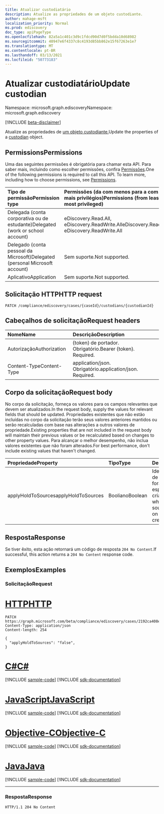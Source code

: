 ```yaml
---
title: Atualizar custodiatário
description: Atualize as propriedades de um objeto custodiante.
author: mahage-msft
localization_priority: Normal
ms.prod: ediscovery
doc_type: apiPageType
ms.openlocfilehash: 82a5a1c401c3d9c1fdcd90d7d0f5bdda10d68982
ms.sourcegitcommit: 40947e6f4337c8c4193d85bb862e15f67263e1e7
ms.translationtype: MT
ms.contentlocale: pt-BR
ms.lasthandoff: 03/13/2021
ms.locfileid: "50773183"
---
```

# <a name="update-custodian"></a><span data-ttu-id="d8270-103">Atualizar custodiatário</span><span class="sxs-lookup"><span data-stu-id="d8270-103">Update custodian</span></span>

<span data-ttu-id="d8270-104">Namespace: microsoft.graph.ediscovery</span><span class="sxs-lookup"><span data-stu-id="d8270-104">Namespace: microsoft.graph.ediscovery</span></span>

[!INCLUDE [beta-disclaimer](../../includes/beta-disclaimer.md)]

<span data-ttu-id="d8270-105">Atualize as propriedades de [um objeto custodiante.](../resources/ediscovery-custodian.md)</span><span class="sxs-lookup"><span data-stu-id="d8270-105">Update the properties of a [custodian](../resources/ediscovery-custodian.md) object.</span></span>

## <a name="permissions"></a><span data-ttu-id="d8270-106">Permissions</span><span class="sxs-lookup"><span data-stu-id="d8270-106">Permissions</span></span>

<span data-ttu-id="d8270-p101">Uma das seguintes permissões é obrigatória para chamar esta API. Para saber mais, incluindo como escolher permissões, confira [Permissões](/graph/permissions-reference).</span><span class="sxs-lookup"><span data-stu-id="d8270-p101">One of the following permissions is required to call this API. To learn more, including how to choose permissions, see [Permissions](/graph/permissions-reference).</span></span>

|<span data-ttu-id="d8270-109">Tipo de permissão</span><span class="sxs-lookup"><span data-stu-id="d8270-109">Permission type</span></span>|<span data-ttu-id="d8270-110">Permissões (da com menos para a com mais privilégios)</span><span class="sxs-lookup"><span data-stu-id="d8270-110">Permissions (from least to most privileged)</span></span>|
|:---|:---|
|<span data-ttu-id="d8270-111">Delegada (conta corporativa ou de estudante)</span><span class="sxs-lookup"><span data-stu-id="d8270-111">Delegated (work or school account)</span></span>|<span data-ttu-id="d8270-112">eDiscovery.Read.All, eDiscovery.ReadWrite.All</span><span class="sxs-lookup"><span data-stu-id="d8270-112">eDiscovery.Read.All, eDiscovery.ReadWrite.All</span></span>|
|<span data-ttu-id="d8270-113">Delegado (conta pessoal da Microsoft)</span><span class="sxs-lookup"><span data-stu-id="d8270-113">Delegated (personal Microsoft account)</span></span>|<span data-ttu-id="d8270-114">Sem suporte.</span><span class="sxs-lookup"><span data-stu-id="d8270-114">Not supported.</span></span>|
|<span data-ttu-id="d8270-115">Aplicativo</span><span class="sxs-lookup"><span data-stu-id="d8270-115">Application</span></span>|<span data-ttu-id="d8270-116">Sem suporte.</span><span class="sxs-lookup"><span data-stu-id="d8270-116">Not supported.</span></span>|

## <a name="http-request"></a><span data-ttu-id="d8270-117">Solicitação HTTP</span><span class="sxs-lookup"><span data-stu-id="d8270-117">HTTP request</span></span>

<!-- {
  "blockType": "ignored"
}
-->

``` http
PATCH /compliance/ediscovery/cases/{caseId}/custodians/{custodianId}
```

## <a name="request-headers"></a><span data-ttu-id="d8270-118">Cabeçalhos de solicitação</span><span class="sxs-lookup"><span data-stu-id="d8270-118">Request headers</span></span>

|<span data-ttu-id="d8270-119">Nome</span><span class="sxs-lookup"><span data-stu-id="d8270-119">Name</span></span>|<span data-ttu-id="d8270-120">Descrição</span><span class="sxs-lookup"><span data-stu-id="d8270-120">Description</span></span>|
|:---|:---|
|<span data-ttu-id="d8270-121">Autorização</span><span class="sxs-lookup"><span data-stu-id="d8270-121">Authorization</span></span>|<span data-ttu-id="d8270-p102">{token} de portador. Obrigatório.</span><span class="sxs-lookup"><span data-stu-id="d8270-p102">Bearer {token}. Required.</span></span>|
|<span data-ttu-id="d8270-124">Content-Type</span><span class="sxs-lookup"><span data-stu-id="d8270-124">Content-Type</span></span>|<span data-ttu-id="d8270-p103">application/json. Obrigatório.</span><span class="sxs-lookup"><span data-stu-id="d8270-p103">application/json. Required.</span></span>|

## <a name="request-body"></a><span data-ttu-id="d8270-127">Corpo da solicitação</span><span class="sxs-lookup"><span data-stu-id="d8270-127">Request body</span></span>

<span data-ttu-id="d8270-128">No corpo da solicitação, forneça os valores para os campos relevantes que devem ser atualizados.</span><span class="sxs-lookup"><span data-stu-id="d8270-128">In the request body, supply the values for relevant fields that should be updated.</span></span> <span data-ttu-id="d8270-129">Propriedades existentes que não estão incluídas no corpo da solicitação terão seus valores anteriores mantidos ou serão recalculadas com base nas alterações a outros valores de propriedade.</span><span class="sxs-lookup"><span data-stu-id="d8270-129">Existing properties that are not included in the request body will maintain their previous values or be recalculated based on changes to other property values.</span></span> <span data-ttu-id="d8270-130">Para alcançar o melhor desempenho, não inclua valores existentes que não foram alterados.</span><span class="sxs-lookup"><span data-stu-id="d8270-130">For best performance, don't include existing values that haven't changed.</span></span>

|<span data-ttu-id="d8270-131">Propriedade</span><span class="sxs-lookup"><span data-stu-id="d8270-131">Property</span></span>|<span data-ttu-id="d8270-132">Tipo</span><span class="sxs-lookup"><span data-stu-id="d8270-132">Type</span></span>|<span data-ttu-id="d8270-133">Descrição</span><span class="sxs-lookup"><span data-stu-id="d8270-133">Description</span></span>|
|:---|:---|:---|
|<span data-ttu-id="d8270-134">applyHoldToSources</span><span class="sxs-lookup"><span data-stu-id="d8270-134">applyHoldToSources</span></span>|<span data-ttu-id="d8270-135">Booliano</span><span class="sxs-lookup"><span data-stu-id="d8270-135">Boolean</span></span>|<span data-ttu-id="d8270-136">Identifica se as fontes de um custodiador foram colocadas em espera durante a criação.</span><span class="sxs-lookup"><span data-stu-id="d8270-136">Identifies whether a custodian's sources were placed on hold during creation.</span></span>|

## <a name="response"></a><span data-ttu-id="d8270-137">Resposta</span><span class="sxs-lookup"><span data-stu-id="d8270-137">Response</span></span>

<span data-ttu-id="d8270-138">Se tiver êxito, esta ação retornará um código de resposta `204 No Content`.</span><span class="sxs-lookup"><span data-stu-id="d8270-138">If successful, this action returns a `204 No Content` response code.</span></span>

## <a name="examples"></a><span data-ttu-id="d8270-139">Exemplos</span><span class="sxs-lookup"><span data-stu-id="d8270-139">Examples</span></span>

### <a name="request"></a><span data-ttu-id="d8270-140">Solicitação</span><span class="sxs-lookup"><span data-stu-id="d8270-140">Request</span></span>


# <a name="http"></a>[<span data-ttu-id="d8270-141">HTTP</span><span class="sxs-lookup"><span data-stu-id="d8270-141">HTTP</span></span>](#tab/http)
<!-- {
  "blockType": "request",
  "name": "update_custodian"
}
-->

``` http
PATCH https://graph.microsoft.com/beta/compliance/ediscovery/cases/2192ca408ea2410eba3bec8ae873be6b/custodians/45454331323337443946343043464239
Content-Type: application/json
Content-length: 254

{
  "applyHoldToSources": "false",
}
```
# <a name="c"></a>[<span data-ttu-id="d8270-142">C#</span><span class="sxs-lookup"><span data-stu-id="d8270-142">C#</span></span>](#tab/csharp)
[!INCLUDE [sample-code](../includes/snippets/csharp/update-custodian-csharp-snippets.md)]
[!INCLUDE [sdk-documentation](../includes/snippets/snippets-sdk-documentation-link.md)]

# <a name="javascript"></a>[<span data-ttu-id="d8270-143">JavaScript</span><span class="sxs-lookup"><span data-stu-id="d8270-143">JavaScript</span></span>](#tab/javascript)
[!INCLUDE [sample-code](../includes/snippets/javascript/update-custodian-javascript-snippets.md)]
[!INCLUDE [sdk-documentation](../includes/snippets/snippets-sdk-documentation-link.md)]

# <a name="objective-c"></a>[<span data-ttu-id="d8270-144">Objective-C</span><span class="sxs-lookup"><span data-stu-id="d8270-144">Objective-C</span></span>](#tab/objc)
[!INCLUDE [sample-code](../includes/snippets/objc/update-custodian-objc-snippets.md)]
[!INCLUDE [sdk-documentation](../includes/snippets/snippets-sdk-documentation-link.md)]

# <a name="java"></a>[<span data-ttu-id="d8270-145">Java</span><span class="sxs-lookup"><span data-stu-id="d8270-145">Java</span></span>](#tab/java)
[!INCLUDE [sample-code](../includes/snippets/java/update-custodian-java-snippets.md)]
[!INCLUDE [sdk-documentation](../includes/snippets/snippets-sdk-documentation-link.md)]

---


### <a name="response"></a><span data-ttu-id="d8270-146">Resposta</span><span class="sxs-lookup"><span data-stu-id="d8270-146">Response</span></span>

<!-- {
  "blockType": "response",
  "truncated": true,
  "@odata.type": "microsoft.graph.ediscovery.custodian"
}
-->

``` http
HTTP/1.1 204 No Content
```

